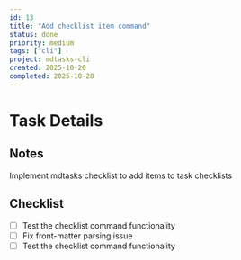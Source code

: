 ```yaml
---
id: 13
title: "Add checklist item command"
status: done
priority: medium
tags: ["cli"]
project: mdtasks-cli
created: 2025-10-20
completed: 2025-10-20
---
```

# Task Details

## Notes
Implement mdtasks checklist <id> <item> to add items to task checklists

## Checklist
- [ ] Test the checklist command functionality
- [ ] Fix front-matter parsing issue
- [ ] Test the checklist command functionality
